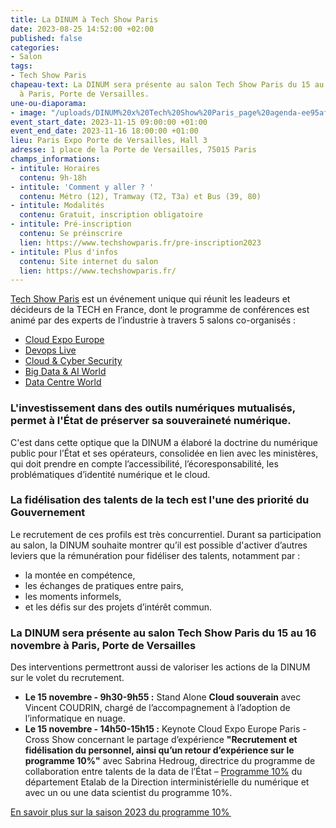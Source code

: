 ```yaml
---
title: La DINUM à Tech Show Paris
date: 2023-08-25 14:52:00 +02:00
published: false
categories:
- Salon
tags:
- Tech Show Paris
chapeau-text: La DINUM sera présente au salon Tech Show Paris du 15 au 16 novembre
  à Paris, Porte de Versailles.
une-ou-diaporama:
- image: "/uploads/DINUM%20x%20Tech%20Show%20Paris_page%20agenda-ee95af.png"
event_start_date: 2023-11-15 09:00:00 +01:00
event_end_date: 2023-11-16 18:00:00 +01:00
lieu: Paris Expo Porte de Versailles, Hall 3
adresse: 1 place de la Porte de Versailles, 75015 Paris
champs_informations:
- intitule: Horaires
  contenu: 9h-18h
- intitule: 'Comment y aller ? '
  contenu: Métro (12), Tramway (T2, T3a) et Bus (39, 80)
- intitule: Modalités
  contenu: Gratuit, inscription obligatoire
- intitule: Pré-inscription
  contenu: Se préinscrire
  lien: https://www.techshowparis.fr/pre-inscription2023
- intitule: Plus d'infos
  contenu: Site internet du salon
  lien: https://www.techshowparis.fr/
---
```


[Tech Show Paris](https://www.techshowparis.fr/) est un événement unique qui réunit les leadeurs et décideurs de la TECH en France, dont le programme de conférences est animé par des experts de l’industrie à travers 5 salons co-organisés :
* [Cloud Expo Europe](https://www.cloudexpoeurope.fr/?_gl=1*1ncmej4*_gcl_au*MTc1NzAyMjEwMi4xNjg3MzM3MzE5)
* [Devops Live](https://www.cloudexpoeurope.fr/devops-live-paris?_gl=1*1ncmej4*_gcl_au*MTc1NzAyMjEwMi4xNjg3MzM3MzE5)
* [Cloud & Cyber Security](https://www.cloudsecurityexpo.fr/?_gl=1*1ncmej4*_gcl_au*MTc1NzAyMjEwMi4xNjg3MzM3MzE5)
* [Big Data & AI World](https://www.bigdataworld.fr/?_gl=1*1ncmej4*_gcl_au*MTc1NzAyMjEwMi4xNjg3MzM3MzE5)
* [Data Centre World](https://www.datacentreworld.fr/?_gl=1*1ncmej4*_gcl_au*MTc1NzAyMjEwMi4xNjg3MzM3MzE5)

### L'investissement dans des outils numériques mutualisés, permet à l'État de préserver sa souveraineté numérique.
C'est dans cette optique que la DINUM a élaboré la doctrine du numérique public pour l’État et ses opérateurs, consolidée en lien avec les ministères, qui doit prendre en compte l’accessibilité, l’écoresponsabilité, les problématiques d’identité numérique et le cloud.

### La fidélisation des talents de la tech est l'une des priorité du Gouvernement
Le recrutement de ces profils est très concurrentiel. Durant sa participation au salon, la DINUM souhaite montrer qu’il est possible d'activer d’autres leviers que la rémunération pour fidéliser des talents, notamment par :
* la montée en compétence,
* les échanges de pratiques entre pairs, 
* les moments informels,
* et les défis sur des projets d’intérêt commun. 

### La DINUM sera présente au salon Tech Show Paris du 15 au 16 novembre à Paris, Porte de Versailles

Des interventions permettront aussi de valoriser les actions de la DINUM sur le volet du recrutement.
* **Le 15 novembre - 9h30-9h55 :** Stand Alone **Cloud souverain** avec Vincent COUDRIN, chargé de l’accompagnement à l’adoption de l’informatique en nuage.
* **Le 15 novembre - 14h50-15h15 :** Keynote Cloud Expo Europe Paris - Cross Show concernant le partage d’expérience **"Recrutement et fidélisation du personnel, ainsi qu’un retour d’expérience sur le programme 10%"** avec Sabrina Hedroug, directrice du programme de collaboration entre talents de la data de l’État – [Programme 10%](https://www.10pourcent.etalab.gouv.fr/) du département Etalab de la Direction interministérielle du numérique et avec un ou une data scientist du programme 10%.

[En savoir plus sur la saison 2023 du programme 10% ](https://www.10pourcent.etalab.gouv.fr/actualites/saison2023/)